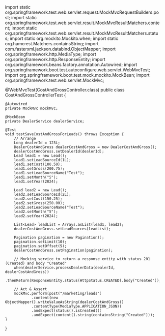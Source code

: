 import static org.springframework.test.web.servlet.request.MockMvcRequestBuilders.post;
import static org.springframework.test.web.servlet.result.MockMvcResultMatchers.content;
import static org.springframework.test.web.servlet.result.MockMvcResultMatchers.status;
import static org.mockito.Mockito.when;
import static org.hamcrest.Matchers.containsString;
import com.fasterxml.jackson.databind.ObjectMapper;
import org.springframework.http.MediaType;
import org.springframework.http.ResponseEntity;
import org.springframework.beans.factory.annotation.Autowired;
import org.springframework.boot.test.autoconfigure.web.servlet.WebMvcTest;
import org.springframework.boot.test.mock.mockito.MockBean;
import org.springframework.test.web.servlet.MockMvc;

@WebMvcTest(CostAndGrossController.class)
public class CostAndGrossControllerTest {

    @Autowired
    private MockMvc mockMvc;

    @MockBean
    private DealerService dealerService;

    @Test
    void testSaveCostAndGrossForLeads() throws Exception {
        // Arrange
        Long dealerId = 123L;
        DealerCostAndGross dealerCostAndGross = new DealerCostAndGross();
        dealerCostAndGross.setDealerId(dealerId);
        Lead lead1 = new Lead();
        lead1.setLeadSourceId(1L);
        lead1.setCost(100.50);
        lead1.setGross(200.75);
        lead1.setLeadSourceName("Test");
        lead1.setMonth("5");
        lead1.setYear(2024);

        Lead lead2 = new Lead();
        lead2.setLeadSourceId(2L);
        lead2.setCost(150.25);
        lead2.setGross(250.00);
        lead2.setLeadSourceName("Test");
        lead2.setMonth("5");
        lead2.setYear(2024);

        List<Lead> leadList = Arrays.asList(lead1, lead2);
        dealerCostAndGross.setLeadSources(leadList);

        Pagination pagination = new Pagination();
        pagination.setLimit(10);
        pagination.setOffset(5);
        dealerCostAndGross.setPagination(pagination);

        // Mocking service to return a response entity with status 201 (Created) and body "Created"
        when(dealerService.processDealerData(dealerId, dealerCostAndGross))
                .thenReturn(ResponseEntity.status(HttpStatus.CREATED).body("Created"));

        // Act & Assert
        mockMvc.perform(post("/marketing/leads")
                .content(new ObjectMapper().writeValueAsString(dealerCostAndGross))
                .contentType(MediaType.APPLICATION_JSON))
                .andExpect(status().isCreated())
                .andExpect(content().string(containsString("Created")));
    }
}

